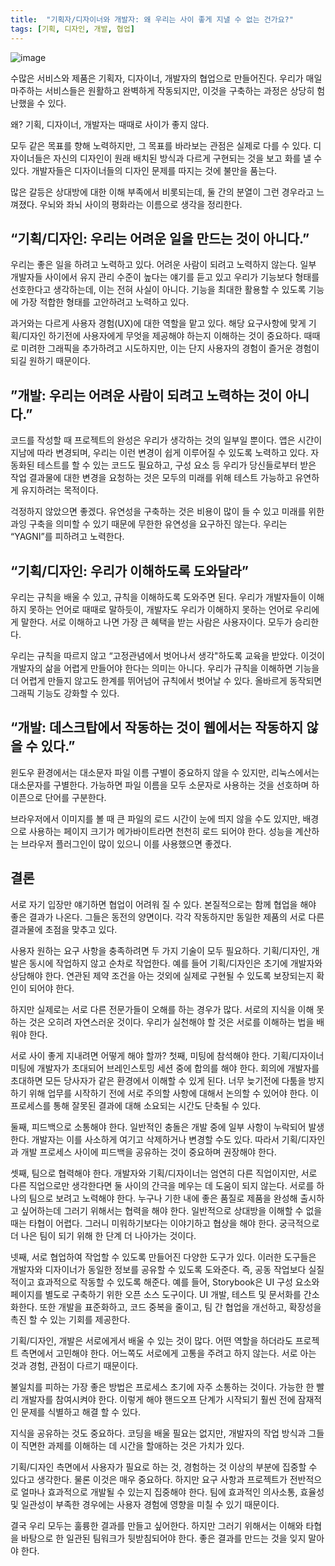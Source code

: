 ```yaml
---
title:  "기획자/디자이너와 개발자: 왜 우리는 사이 좋게 지낼 수 없는 건가요?"
tags: [기획, 디자인, 개발, 협업]
---
```


![image](https://github.com/giljae/giljae.github.io/assets/111643/0f127c63-8749-4a42-a0e3-4cb11bf5a6b7)

수많은 서비스와 제품은 기획자, 디자이너, 개발자의 협업으로 만들어진다. 우리가 매일 마주하는 서비스들은 원활하고 완벽하게 작동되지만, 이것을 구축하는 과정은 상당히 험난했을 수 있다.

왜? 기획, 디자이너, 개발자는 때때로 사이가 좋지 않다.

모두 같은 목표를 향해 노력하지만, 그 목표를 바라보는 관점은 실제로 다를 수 있다. 디자이너들은 자신의 디자인이 원래 배치된 방식과 다르게 구현되는 것을 보고 화를 낼 수 있다. 개발자들은 디자이너들의 디자인 문제를 따지는 것에 불만을 품는다.

많은 갈등은 상대방에 대한 이해 부족에서 비롯되는데, 둘 간의 분열이 그런 경우라고 느껴졌다. 우뇌와 좌뇌 사이의 평화라는 이름으로 생각을 정리한다.


## “기획/디자인: 우리는 어려운 일을 만드는 것이 아니다.”
우리는 좋은 일을 하려고 노력하고 있다. 어려운 사람이 되려고 노력하지 않는다. 일부 개발자들 사이에서 유지 관리 수준이 높다는 얘기를 듣고 있고 우리가 기능보다 형태를 선호한다고 생각하는데, 이는 전혀 사실이 아니다. 기능을 최대한 활용할 수 있도록 기능에 가장 적합한 형태를 고안하려고 노력하고 있다.

과거와는 다르게 사용자 경험(UX)에 대한 역할을 맡고 있다. 해당 요구사항에 맞게 기획/디자인 하기전에 사용자에게 무엇을 제공해야 하는지 이해하는 것이 중요하다. 때때로 미려한 그래픽을 추가하려고 시도하지만, 이는 단지 사용자의 경험이 즐거운 경험이 되길 원하기 때문이다.


## ”개발: 우리는 어려운 사람이 되려고 노력하는 것이 아니다.”
코드를 작성할 때 프로젝트의 완성은 우리가 생각하는 것의 일부일 뿐이다. 앱은 시간이 지남에 따라 변경되며, 우리는 이런 변경이 쉽게 이루어질 수 있도록 노력하고 있다. 자동화된 테스트를 할 수 있는 코드도 필요하고, 구성 요소 등 우리가 당신들로부터 받은 작업 결과물에 대한 변경을 요청하는 것은 모두의 미래를 위해 테스트 가능하고 유연하게 유지하려는 목적이다.

걱정하지 않았으면 좋겠다. 유연성을 구축하는 것은 비용이 많이 들 수 있고 미래를 위한 과잉 구축을 의미할 수 있기 때문에 무한한 유연성을 요구하진 않는다. 우리는 “YAGNI”를 피하려고 노력한다.


## “기획/디자인: 우리가 이해하도록 도와달라”
우리는 규칙을 배울 수 있고, 규칙을 이해하도록 도와주면 된다. 우리가 개발자들이 이해하지 못하는 언어로 때때로 말하듯이, 개발자도 우리가 이해하지 못하는 언어로 우리에게 말한다. 서로 이해하고 나면 가장 큰 혜택을 받는 사람은 사용자이다. 모두가 승리한다.

우리는 규칙을 따르지 않고 “고정관념에서 벗어나서 생각"하도록 교육을 받았다. 이것이 개발자의 삶을 어렵게 만들어야 한다는 의미는 아니다. 우리가 규칙을 이해하면 기능을 더 어렵게 만들지 않고도 한계를 뛰어넘어 규칙에서 벗어날 수 있다. 올바르게 동작되면 그래픽 기능도 강화할 수 있다.


## “개발: 데스크탑에서 작동하는 것이 웹에서는 작동하지 않을 수 있다.”
윈도우 환경에서는 대소문자 파일 이름 구별이 중요하지 않을 수 있지만, 리눅스에서는 대소문자를 구별한다. 가능하면 파일 이름을 모두 소문자로 사용하는 것을 선호하며 하이픈으로 단어를 구분한다.

브라우저에서 이미지를 볼 때 큰 파일의 로드 시간이 눈에 띄지 않을 수도 있지만, 배경으로 사용하는 페이지 크기가 메가바이트라면 천천히 로드 되어야 한다. 성능을 계산하는 브라우저 플러그인이 많이 있으니 이를 사용했으면 좋겠다.

## 결론
서로 자기 입장만 얘기하면 협업이 어려워 질 수 있다. 본질적으로는 함께 협업을 해야 좋은 결과가 나온다. 그들은 동전의 양면이다. 각각 작동하지만 동일한 제품의 서로 다른 결과물에 초점을 맞추고 있다.

사용자 원하는 요구 사항을 충족하려면 두 가지 기술이 모두 필요하다. 기획/디자인, 개발은 동시에 작업하지 않고 순차로 작업한다. 예를 들어 기획/디자인은 초기에 개발자와 상담해야 한다. 연관된 제약 조건을 아는 것외에 실제로 구현될 수 있도록 보장되는지 확인이 되어야 한다.

하지만 실제로는 서로 다른 전문가들이 오해를 하는 경우가 많다. 서로의 지식을 이해 못하는 것은 오히려 자연스러운 것이다. 우리가 실천해야 할 것은 서로를 이해하는 법을 배워야 한다.

서로 사이 좋게 지내려면 어떻게 해야 할까?
첫째, 미팅에 참석해야 한다. 기획/디자이너 미팅에 개발자가 초대되어 브레인스토밍 세션 중에 합의를 해야 한다. 회의에 개발자를 초대하면 모든 당사자가 같은 환경에서 이해할 수 있게 된다. 너무 늦기전에 다툼을 방지하기 위해 업무를 시작하기 전에 서로 주의할 사항에 대해서 논의할 수 있어야 한다. 이 프로세스를 통해 잘못된 결과에 대해 소요되는 시간도 단축될 수 있다.

둘째, 피드백으로 소통해야 한다. 일반적인 충돌은 개발 중에 일부 사항이 누락되어 발생한다. 개발자는 이를 사소하게 여기고 삭제하거나 변경할 수도 있다. 따라서 기획/디자인과 개발 프로세스 사이에 피드백을 공유하는 것이 중요하며 권장해야 한다.

셋째, 팀으로 협력해야 한다. 개발자와 기획/디자이너는 엄연히 다른 직업이지만, 서로 다른 직업으로만 생각한다면 둘 사이의 간극을 메우는 데 도움이 되지 않는다. 서로를 하나의 팀으로 보려고 노력해야 한다. 누구나 기한 내에 좋은 품질로 제품을 완성해 출시하고 싶어하는데 그러기 위해서는 협력을 해야 한다. 일반적으로 상대방을 이해할 수 없을 때는 타협이 어렵다. 그러니 미워하기보다는 이야기하고 협상을 해야 한다. 궁극적으로 더 나은 팀이 되기 위해 한 단계 더 나아가는 것이다.

넷째, 서로 협업하여 작업할 수 있도록 만들어진 다양한 도구가 있다. 이러한 도구들은 개발자와 디자이너가 동일한 정보를 공유할 수 있도록 도와준다. 즉, 공동 작업보다 실질적이고 효과적으로 작동할 수 있도록 해준다.
예를 들어, Storybook은 UI 구성 요소와 페이지를 별도로 구축하기 위한 오픈 소스 도구이다. UI 개발, 테스트 및 문서화를 간소화한다. 또한 개발을 표준화하고, 코드 중복을 줄이고, 팀 간 협업을 개선하고, 확장성을 촉진 할 수 있는 기회를 제공한다.

기획/디자인, 개발은 서로에게서 배울 수 있는 것이 많다. 어떤 역할을 하더라도 프로젝트 측면에서 고민해야 한다. 어느쪽도 서로에게 고통을 주려고 하지 않는다. 서로 아는 것과 경험, 관점이 다르기 때문이다.

불일치를 피하는 가장 좋은 방법은 프로세스 초기에 자주 소통하는 것이다. 가능한 한 빨리 개발자를 참여시켜야 한다. 이렇게 해야 핸드오프 단계가 시작되기 훨씬 전에 잠재적인 문제를 식별하고 해결 할 수 있다.

지식을 공유하는 것도 중요하다. 코딩을 배울 필요는 없지만, 개발자의 작업 방식과 그들이 직면한 과제를 이해하는 데 시간을 할애하는 것은 가치가 있다.

기획/디자인 측면에서 사용자가 필요로 하는 것, 경험하는 것 이상의 부분에 집중할 수 있다고 생각한다. 물론 이것은 매우 중요하다. 하지만 요구 사항과 프로젝트가 전반적으로 얼마나 효과적으로 개발될 수 있는지 집중해야 한다. 팀에 효과적인 의사소통, 효율성 및 일관성이 부족한 경우에는 사용자 경험에 영향을 미칠 수 있기 때문이다.

결국 우리 모두는 훌륭한 결과를 만들고 싶어한다. 하지만 그러기 위해서는 이해와 타협을 바탕으로 한 일관된 팀워크가 뒷받침되어야 한다. 좋은 결과를 만드는 것을 잊지 말아야 한다.

